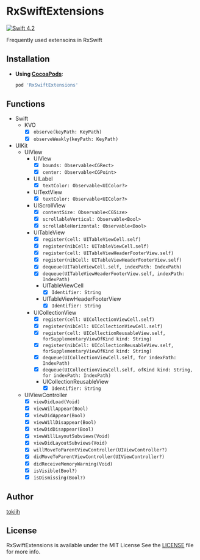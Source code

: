 # RxSwiftExtensions

[![Swift 4.2](https://img.shields.io/badge/swift-4.2-orange.svg?style=flat)](https://swift.org)

Frequently used extensoins in RxSwift

## Installation
* **Using [CocoaPods](https://cocoapods.org)**:

    ```ruby
    pod 'RxSwiftExtensions'
    ```

## Functions
- Swift
  - KVO
    - [x] `observe(keyPath: KeyPath)`
    - [x] `observeWeakly(keyPath: KeyPath)`
- UIKit
  - UIView
    - UIView
      - [x] `bounds: Observable<CGRect>`
      - [x] `center: Observable<CGPoint>`
    - UILabel
      - [x] `textColor: Observable<UIColor?>`
    - UITextView
      - [x] `textColor: Observable<UIColor?>`
    - UIScrollView
      - [x] `contentSize: Observable<CGSize>`
      - [x] `scrollableVertical: Observable<Bool>`
      - [x] `scrollableHorizontal: Observable<Bool>`
    - UITableView
      - [x] `register(cell: UITableViewCell.self)`
      - [x] `register(nibCell: UITableViewCell.self)`
      - [x] `register(cell: UITableViewHeaderFooterView.self)`
      - [x] `register(nibCell: UITableViewHeaderFooterView.self)`
      - [x] `dequeue(UITableViewCell.self, indexPath: IndexPath)`
      - [x] `dequeue(UITableViewHeaderFooterView.self, indexPath: IndexPath)`
      - UITableViewCell
          - [x] `Identifier: String`
      - UITableViewHeaderFooterView
          - [x] `Identifier: String`
    - UICollectionView
      - [x] `register(cell: UICollectionViewCell.self)`
      - [x] `register(nibCell: UICollectionViewCell.self)`
      - [x] `register(cell: UICollectionReusableView.self, forSupplementaryViewOfKind kind: String)`
      - [x] `register(nibCell: UICollectionReusableView.self, forSupplementaryViewOfKind kind: String)`
      - [x] `dequeue(UICollectionViewCell.self, for indexPath: IndexPath)`
      - [x] `dequeue(UICollectionViewCell.self, ofKind kind: String, for indexPath: IndexPath)`
      - UICollectionReusableView
          - [x] `Identifier: String`
  - UIViewController
    - [x] `viewDidLoad(Void)`
    - [x] `viewWillAppear(Bool)`
    - [x] `viewDidAppear(Bool)`
    - [x] `viewWillDisappear(Bool)`
    - [x] `viewDidDisappear(Bool)`
    - [x] `viewWillLayoutSubviews(Void)`
    - [x] `viewDidLayoutSubviews(Void)`
    - [x] `willMoveToParentViewController(UIViewController?)`
    - [x] `didMoveToParentViewController(UIViewController?)`
    - [x] `didReceiveMemoryWarning(Void)`
    - [x] `isVisible(Bool?)`
    - [x] `isDismissing(Bool?)`

## Author
[tokijh](https://github.com/tokijh)

## License
RxSwiftExtensions is available under the MIT License See the [LICENSE](LICENSE) file for more info.

